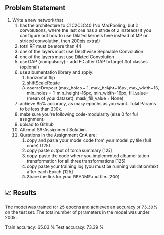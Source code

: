## Problem Statement

1. Write a new network that   
    1. has the architecture to C1C2C3C40 (No MaxPooling, but 3 convolutions, where the last one has a stride of 2 instead) (If you can figure out how to use Dilated kernels here instead of MP or strided convolution, then 200pts extra!)  
    2. total RF must be more than 44  
    3. one of the layers must use Depthwise Separable Convolution  
    4. one of the layers must use Dilated Convolution  
    5. use GAP (compulsory):- add FC after GAP to target #of classes (optional)  
    6. use albumentation library and apply:  
        1. horizontal flip  
        2. shiftScaleRotate  
        3. coarseDropout (max_holes = 1, max_height=16px, max_width=16, min_holes = 1, min_height=16px, min_width=16px, fill_value=(mean of your dataset), mask_fill_value = None)  
    7. achieve 85% accuracy, as many epochs as you want. Total Params to be less than 200k.  
    8. make sure you're following code-modularity (else 0 for full assignment) 
    9. upload to Github  
    10. Attempt S9-Assignment Solution.  
    11. Questions in the Assignment QnA are:  
        1. copy and paste your model code from your model.py file (full code) [125]  
        2. copy paste output of torch summary [125]  
        3. copy-paste the code where you implemented albumentation transformation for all three transformations [125]  
        4. copy paste your training log (you must be running validation/text after each Epoch [125]  
        5. Share the link for your README.md file. [200]  


## 📈 Results

The model was trained for 25 epochs and achieved an accuracy of 73.39% on the test set. The total number of parameters in the model was under 200k. 

Train accuracy: 65.03 %
Test accuracy: 73.39 %
